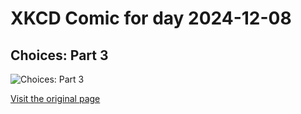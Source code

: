 
# XKCD Comic for day 2024-12-08

## Choices: Part 3

![Choices: Part 3](https://imgs.xkcd.com/comics/choices_part_3.jpg "Wait, this is space -- how are you talking to me?  And, as an afterthought, what's up with the hole in reality?")

[Visit the original page](https://xkcd.com/266/)
